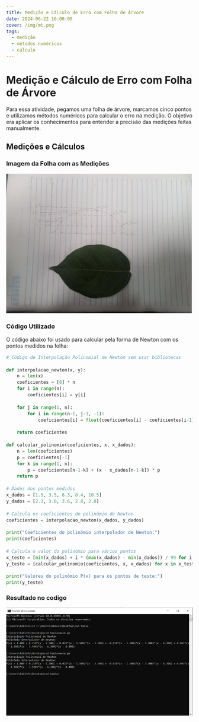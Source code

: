 ```yaml
---
title: Medição e Cálculo de Erro com Folha de Árvore
date: 2024-06-22 16:00:00
cover: /img/mt.png
tags:
  - medição
  - métodos numéricos
  - cálculo
---
```


# Medição e Cálculo de Erro com Folha de Árvore

Para essa atividade, pegamos uma folha de árvore, marcamos cinco pontos e utilizamos métodos numéricos para calcular o erro na medição. O objetivo era aplicar os conhecimentos para entender a precisão das medições feitas manualmente.

## Medições e Cálculos

### Imagem da Folha com as Medições

![Folha com Medições](/img/folha.png)


### Código Utilizado

O código abaixo foi usado para calcular pela forma de Newton com os pontos medidos na folha:

```python
# Código de Interpolação Polinomial de Newton sem usar bibliotecas

def interpolacao_newton(x, y):
    n = len(x)
    coeficientes = [0] * n
    for i in range(n):
        coeficientes[i] = y[i]

    for j in range(1, n):
        for i in range(n-1, j-1, -1):
            coeficientes[i] = float(coeficientes[i] - coeficientes[i-1]) / (x[i] - x[i-j])

    return coeficientes

def calcular_polinomio(coeficientes, x, x_dados):
    n = len(coeficientes)
    p = coeficientes[-1]
    for k in range(1, n):
        p = coeficientes[n-1-k] + (x - x_dados[n-1-k]) * p
    return p

# Dados dos pontos medidos
x_dados = [1.5, 3.5, 6.3, 8.4, 10.5]
y_dados = [2.3, 3.0, 3.6, 2.8, 2.0]

# Calcula os coeficientes do polinômio de Newton
coeficientes = interpolacao_newton(x_dados, y_dados)

print("Coeficientes do polinômio interpolador de Newton:")
print(coeficientes)

# Calcula o valor do polinômio para vários pontos
x_teste = [min(x_dados) + i * (max(x_dados) - min(x_dados)) / 99 for i in range(100)]
y_teste = [calcular_polinomio(coeficientes, x, x_dados) for x in x_teste]

print("Valores do polinômio P(x) para os pontos de teste:")
print(y_teste)
```
### Resultado no codigo

![Resultado do codigo](/img/Refolha.png)